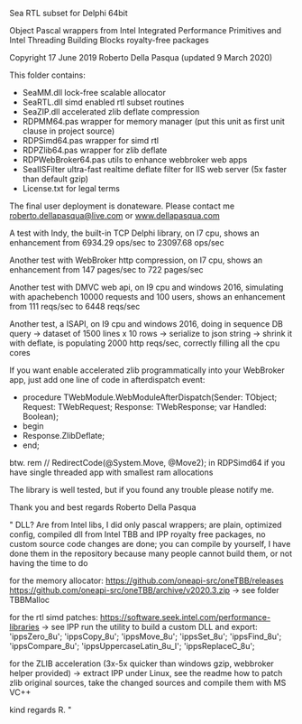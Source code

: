 Sea RTL subset for Delphi 64bit

Object Pascal wrappers from Intel Integrated Performance Primitives and Intel Threading Building Blocks royalty-free packages

Copyright 17 June 2019 Roberto Della Pasqua (updated 9 March 2020)

This folder contains:

- SeaMM.dll lock-free scalable allocator
- SeaRTL.dll simd enabled rtl subset routines
- SeaZIP.dll accelerated zlib deflate compression
- RDPMM64.pas wrapper for memory manager (put this unit as first unit clause in project source)
- RDPSimd64.pas wrapper for simd rtl
- RDPZlib64.pas wrapper for zlib deflate
- RDPWebBroker64.pas utils to enhance webbroker web apps
- SeaIISFilter ultra-fast realtime deflate filter for IIS web server (5x faster than default gzip)
- License.txt for legal terms

The final user deployment is donateware. Please contact me roberto.dellapasqua@live.com or www.dellapasqua.com

A test with Indy, the built-in TCP Delphi library, on I7 cpu, shows an enhancement from 6934.29 ops/sec to 23097.68 ops/sec

Another test with WebBroker http compression, on I7 cpu, shows an enhancement from 147 pages/sec to 722 pages/sec

Another test with DMVC web api, on I9 cpu and windows 2016, simulating with apachebench 10000 requests and 100 users, shows an enhancement from 111 reqs/sec to 6448 reqs/sec

Another test, a ISAPI, on I9 cpu and windows 2016, doing in sequence DB query -> dataset of 1500 lines x 10 rows -> serialize to json string -> shrink it with deflate, is populating 2000 http reqs/sec, correctly filling all the cpu cores

If you want enable accelerated zlib programmatically into your WebBroker app, just add one line of code in afterdispatch event:

- procedure TWebModule.WebModuleAfterDispatch(Sender: TObject; Request: TWebRequest; Response: TWebResponse; var Handled: Boolean); 
- begin 
- Response.ZlibDeflate; 
- end;

btw. rem // RedirectCode(@System.Move, @Move2); in RDPSimd64 if you have single threaded app with smallest ram allocations

The library is well tested, but if you found any trouble please notify me.

Thank you and best regards
Roberto Della Pasqua

"
DLL? Are from Intel libs, I did only pascal wrappers;
are plain, optimized config, compiled dll from Intel TBB and IPP royalty free packages, no custom source code changes are done;
you can compile by yourself, I have done them in the repository because many people cannot build them, or not having the time to do

for the memory allocator:
https://github.com/oneapi-src/oneTBB/releases
https://github.com/oneapi-src/oneTBB/archive/v2020.3.zip
-> see folder TBBMalloc

for the rtl simd patches:
https://software.seek.intel.com/performance-libraries
-> see IPP
run the utility to build a custom DLL and export:
'ippsZero_8u';
'ippsCopy_8u';
'ippsMove_8u';
'ippsSet_8u';
'ippsFind_8u';
'ippsCompare_8u';
'ippsUppercaseLatin_8u_I';
'ippsReplaceC_8u';
 
for the ZLIB acceleration (3x-5x quicker than windows gzip, webbroker helper provided)
-> extract IPP under Linux, see the readme how to patch zlib original sources, take the changed sources and compile them with MS VC++

kind regards
R.
"

 
